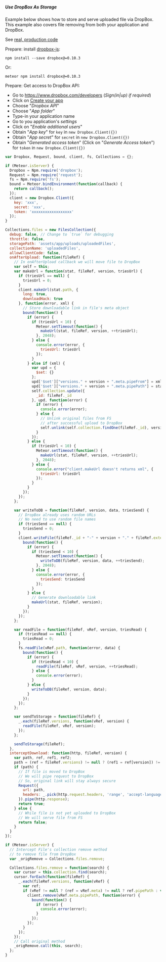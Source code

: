 ##### Use DropBox As Storage

Example below shows how to store and serve uploaded file via DropBox. This example also covers file removing from both your application and DropBox.

See [real, production code](https://github.com/VeliovGroup/Meteor-Files/blob/master/demo/lib/files.collection.coffee)

Prepare: install [dropbox-js](https://github.com/dropbox/dropbox-js):
```shell
npm install --save dropbox@=0.10.3
```
Or:
```shell
meteor npm install dropbox@=0.10.3
```

Prepare: Get access to DropBox API:
 - Go to https://www.dropbox.com/developers (*Sign(in|up) if required*)
 - Click on [Create your app](https://www.dropbox.com/developers/apps/create)
 - Choose "*Dropbox API*"
 - Choose "*App folder*"
 - Type-in your application name
 - Go to you application's *settings*
 - Click on "*Enable additional users*"
 - Obtain "*App key*" for `key` in `new Dropbox.Client({})`
 - Obtain "*App secret*" for `secret` in `new Dropbox.Client({})`
 - Obtain "*Generated access token*" (Click on "*Generate Access token*") for `token` in `new Dropbox.Client({})`

```javascript
var Dropbox, Request, bound, client, fs, Collections = {};

if (Meteor.isServer) {
  Dropbox = Npm.require('dropbox');
  Request = Npm.require('request');
  fs = Npm.require('fs');
  bound = Meteor.bindEnvironment(function(callback) {
    return callback();
  });
  client = new Dropbox.Client({
    key: 'xxx',
    secret: 'xxx',
    token: 'xxxxxxxxxxxxxxxxxx'
  });
}

Collections.files = new FilesCollection({
  debug: false, // Change to `true` for debugging
  throttle: false,
  storagePath: 'assets/app/uploads/uploadedFiles',
  collectionName: 'uploadedFiles',
  allowClientCode: false,
  onAfterUpload: function(fileRef) {
    // In onAfterUpload callback we will move file to DropBox
    var self = this;
    var makeUrl = function(stat, fileRef, version, triesUrl) {
      if (triesUrl == null) {
        triesUrl = 0;
      }
      client.makeUrl(stat.path, {
        long: true,
        downloadHack: true
      }, function(error, xml) {
        // Store downloadable link in file's meta object
        bound(function() {
          if (error) {
            if (triesUrl < 10) {
              Meteor.setTimeout(function() {
                makeUrl(stat, fileRef, version, ++triesUrl);
              }, 2048);
            } else {
              console.error(error, {
                triesUrl: triesUrl
              });
            }
          } else if (xml) {
            var upd = {
              $set: {}
            };
            upd['$set']["versions." + version + ".meta.pipeFrom"] = xml.url;
            upd['$set']["versions." + version + ".meta.pipePath"] = stat.path;
            self.collection.update({
              _id: fileRef._id
            }, upd, function(error) {
              if (error) {
                console.error(error);
              } else {
                // Unlink original files from FS
                // after successful upload to DropBox
                self.unlink(self.collection.findOne(fileRef._id), version);
              }
            });
          } else {
            if (triesUrl < 10) {
              Meteor.setTimeout(function() {
                makeUrl(stat, fileRef, version, ++triesUrl);
              }, 2048);
            } else {
              console.error("client.makeUrl doesn't returns xml", {
                triesUrl: triesUrl
              });
            }
          }
        });
      });
    };

    var writeToDB = function(fileRef, version, data, triesSend) {
      // DropBox already uses random URLs
      // No need to use random file names
      if (triesSend == null) {
        triesSend = 0;
      }
      client.writeFile(fileRef._id + "-" + version + "." + fileRef.extension, data, function(error, stat) {
        bound(function() {
          if (error) {
            if (triesSend < 10) {
              Meteor.setTimeout(function() {
                writeToDB(fileRef, version, data, ++triesSend);
              }, 2048);
            } else {
              console.error(error, {
                triesSend: triesSend
              });
            }
          } else {
            // Generate downloadable link
            makeUrl(stat, fileRef, version);
          }
        });
      });
    };

    var readFile = function(fileRef, vRef, version, triesRead) {
      if (triesRead == null) {
        triesRead = 0;
      }
      fs.readFile(vRef.path, function(error, data) {
        bound(function() {
          if (error) {
            if (triesRead < 10) {
              readFile(fileRef, vRef, version, ++triesRead);
            } else {
              console.error(error);
            }
          } else {
            writeToDB(fileRef, version, data);
          }
        });
      });
    };

    var sendToStorage = function(fileRef) {
      _.each(fileRef.versions, function(vRef, version) {
        readFile(fileRef, vRef, version);
      });
    };

    sendToStorage(fileRef);
  },
  interceptDownload: function(http, fileRef, version) {
    var path, ref, ref1, ref2;
    path = (ref = fileRef.versions) != null ? (ref1 = ref[version]) != null ? (ref2 = ref1.meta) != null ? ref2.pipeFrom : void 0 : void 0 : void 0;
    if (path) {
      // If file is moved to DropBox
      // We will pipe request to DropBox
      // So, original link will stay always secure
      Request({
        url: path,
        headers: _.pick(http.request.headers, 'range', 'accept-language', 'accept', 'cache-control', 'pragma', 'connection', 'upgrade-insecure-requests', 'user-agent')
      }).pipe(http.response);
      return true;
    } else {
      // While file is not yet uploaded to DropBox
      // We will serve file from FS
      return false;
    }
  }
});

if (Meteor.isServer) {
  // Intercept File's collection remove method
  // to remove file from DropBox
  var _origRemove = Collections.files.remove;

  Collections.files.remove = function(search) {
    var cursor = this.collection.find(search);
    cursor.forEach(function(fileRef) {
      _.each(fileRef.versions, function(vRef) {
        var ref;
        if (vRef != null ? (ref = vRef.meta) != null ? ref.pipePath : void 0 : void 0) {
          client.remove(vRef.meta.pipePath, function(error) {
            bound(function() {
              if (error) {
                console.error(error);
              }
            });
          });
        }
      });
    });
    // Call original method
    _origRemove.call(this, search);
  };
}
```